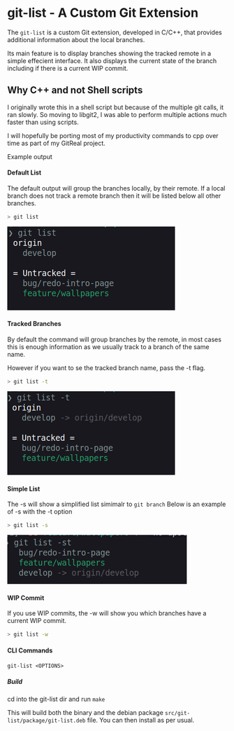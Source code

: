 # git-list - A Custom Git Extension

The `git-list` is a custom Git extension, developed in C/C++, that provides additional information about the local branches.

Its main feature is to display branches showing the tracked remote in a simple effecient interface.
It also displays the current state of the branch including if there is a current WIP commit.


## Why C++ and not Shell scripts
I originally wrote this in a shell script but because of the multiple git calls, it ran slowly. So moving to libgit2, I was able to perform multiple actions much faster than using scripts.

I will hopefully be porting most of my productivity commands to cpp over time as part of my GitReal project.

Example output

#### Default List
The default output will group the branches locally, by their remote.
If a local branch does not track a remote branch then it will be listed below all other branches.

```sh
> git list
```
![Terminal Output](img/terminal-base.png)



#### Tracked Branches
By default the command will group branches by the remote, in most cases this is enough information as we usually track to a branch of the same name.

However if you want to se the tracked branch name, pass the  -t flag.

```sh
> git list -t
```
![Terminal Output](img/terminal-t.png)


#### Simple List
The -s will show a simplified list simimalr to `git branch` Below is an example of -s with the -t option

```sh
> git list -s
```
![Terminal Output](img/terminal-simple.png)


#### WIP Commit
If you use WIP commits, the -w will show you which branches have a current WIP commit.

```sh
> git list -w
```



#### CLI Commands
    git-list <OPTIONS>


##### Build
cd into the git-list dir and run `make`

This will build both the binary and the debian package `src/git-list/package/git-list.deb` file.
You can then install as per usual.
